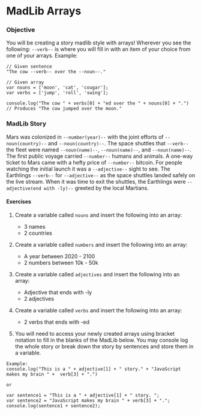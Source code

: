 # MadLib Arrays

### Objective

You will be creating a story madlib style with arrays! Wherever you see the following: `--verb--` is where you will fill in with an item of your choice from one of your arrays. Example:

```
// Given sentence
"The cow --verb-- over the --noun--."

// Given array
var nouns = ['moon', 'cat', 'cougar'];
var verbs = ['jump', 'roll', 'swing'];

console.log("The cow " + verbs[0] + "ed over the " + nouns[0] + ".") // Produces "The cow jumped over the moon."
```

### MadLib Story

Mars was colonized in `--number(year)--` with the joint efforts of `--noun(country)--` and `--noun(country)--`. The space shuttles that `--verb--` the fleet were named `--noun(name)--`, `--noun(name)--`, and `--noun(name)--`. The first public voyage carried `--number--` humans and animals. A one-way ticket to Mars came with a hefty price of `--number--` bitcoin. For people watching the initial launch it was a `--adjective--` sight to see. The Earthlings `--verb--` for `--adjective--` as the space shuttles landed safely on the live stream. When it was time to exit the shuttles, the Earthlings were `--adjective(end with -ly)--` greeted by the local Martians.

#### Exercises

1.  Create a variable called `nouns` and insert the following into an array:

    * 3 names
    * 2 countries

2.  Create a variable called `numbers` and insert the following into an array:

    * A year between 2020 - 2100
    * 2 numbers between 10k - 50k

3.  Create a variable called `adjectives` and insert the following into an array:

    * Adjective that ends with -ly
    * 2 adjectives

4.  Create a variable called `verbs` and insert the following into an array:

    * 2 verbs that ends with -ed

5.  You will need to access your newly created arrays using bracket notation to fill in the blanks of the MadLib below. You may console log the whole story or break down the story by sentences and store them in a variable.

```
Example:
console.log("This is a " + adjective[1] + " story." + "JavaScript makes my brain " +  verb[3] + ".")

or

var sentence1 = "This is a " + adjective[1] + " story. ";
var sentence2 = "JavaScript makes my brain " + verb[3] + ".";
console.log(sentence1 + sentence2);
```
